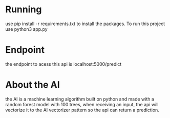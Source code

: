 # Running
use pip install -r requirements.txt to install the packages.
To run this project use
python3 app.py

# Endpoint
the endpoint to acess this api is localhost:5000/predict

# About the AI
the AI is a machine learning algorithm built on python and made with a random forest model with 100 trees,
when receiving an input, the api will vectorize it to the AI vectorizer pattern so the api can return a prediction.
